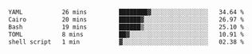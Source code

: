 <!--START_SECTION:waka-->

```txt
YAML           26 mins         ████████▓░░░░░░░░░░░░░░░░   34.64 %
Cairo          20 mins         ██████▓░░░░░░░░░░░░░░░░░░   26.97 %
Bash           19 mins         ██████▒░░░░░░░░░░░░░░░░░░   25.10 %
TOML           8 mins          ██▓░░░░░░░░░░░░░░░░░░░░░░   10.91 %
shell script   1 min           ▓░░░░░░░░░░░░░░░░░░░░░░░░   02.38 %
```

<!--END_SECTION:waka-->